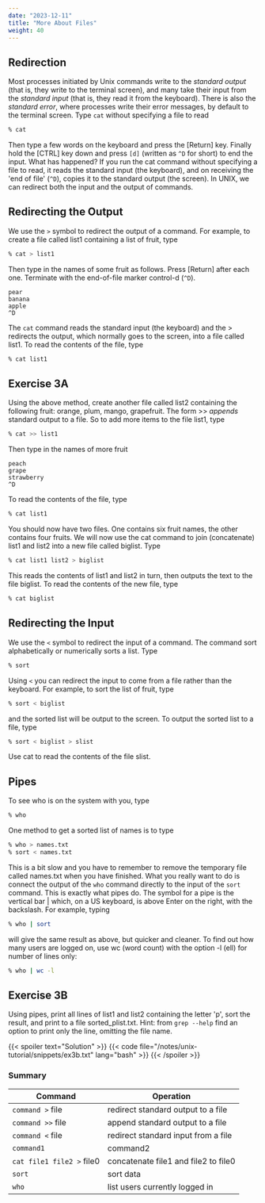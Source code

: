 ```yaml
---
date: "2023-12-11"
title: "More About Files"
weight: 40
---
```



##  Redirection

Most processes initiated by Unix commands write to the _standard output_ (that is, they write to the terminal screen), and many take their input from the _standard input_ (that is, they read it from the keyboard). There is also the _standard error_, where processes write their error messages, by default to the terminal screen. Type `cat` without specifying a file to read
```bash
% cat
```
Then type a few words on the keyboard and press the [Return] key. Finally hold the [CTRL] key down and press `[d]` (written as `^D` for short) to end the input. What has happened? If you run the cat command without specifying a file to read, it reads the standard input (the keyboard), and on receiving the 'end of file' (`^D`), copies it to the standard output (the screen). In UNIX, we can redirect both the input and the output of commands.

## Redirecting the Output

We use the `>` symbol to redirect the output of a command. For example, to create a file called list1 containing a list of fruit, type
```bash
% cat > list1
```
Then type in the names of some fruit as follows. Press [Return] after each one. Terminate with the end-of-file marker control-d (`^D`).
```no-highlight
pear 
banana 
apple 
^D
```
The `cat` command reads the standard input (the keyboard) and the > redirects the output, which normally goes to the screen, into a file called list1. To read the contents of the file, type
```bash
% cat list1
```

## Exercise 3A
Using the above method, create another file called list2 containing the following fruit: orange, plum, mango, grapefruit. The form >> _appends_ standard output to a file. So to add more items to the file list1, type
```bash
% cat >> list1
```
Then type in the names of more fruit
```no-highlight
peach 
grape 
strawberry
^D
```
To read the contents of the file, type
```bash
% cat list1
```

You should now have two files. One contains six fruit names, the other contains four fruits. We will now use the cat command to join (concatenate) list1 and list2 into a new file called biglist. Type

```bash
% cat list1 list2 > biglist
```
This reads the contents of list1 and list2 in turn, then outputs the text to the file biglist. To read the contents of the new file, type
```bash
% cat biglist
```

## Redirecting the Input

We use the `<` symbol to redirect the input of a command. The command sort alphabetically or numerically sorts a list. Type
```bash
% sort
```
Using `<` you can redirect the input to come from a file rather than the keyboard. For example, to sort the list of fruit, type
```bash
% sort < biglist
```
and the sorted list will be output to the screen. To output the sorted list to a file, type
```bash
% sort < biglist > slist
```
Use cat to read the contents of the file slist.

## Pipes
To see who is on the system with you, type
```bash
% who
```
One method to get a sorted list of names is to type
```bash
% who > names.txt
% sort < names.txt
```
This is a bit slow and you have to remember to remove the temporary file called names.txt when you have finished. What you really want to do is connect the output of the `who` command directly to the input of the `sort` command. This is exactly what pipes do. The symbol for a pipe is the vertical bar | which, on a US keyboard, is above Enter on the right, with the backslash. For example, typing
```bash
% who | sort
```
will give the same result as above, but quicker and cleaner. To find out how many users are logged on, use wc (word count) with the option -l (ell) for number of lines only:
```bash
% who | wc -l
```

## Exercise 3B
Using pipes, print all lines of list1 and list2 containing the letter 'p', sort the result, and print to a file sorted_plist.txt.  Hint: from `grep --help` find an option to print only the line, omitting the file name.

{{< spoiler text="Solution" >}}
{{< code file="/notes/unix-tutorial/snippets/ex3b.txt" lang="bash" >}}
{{< /spoiler >}}

### Summary
| Command | Operation |
|---|---|
| `command >` file | redirect standard output to a file |
| `command >>` file | append standard output to a file |
| `command <` file | redirect standard input from a file |
| <code>command1 | command2</code> | pipe the output of command1 to the input of command2 |
| `cat file1 file2 >` file0 | concatenate file1 and file2 to file0 |
| `sort` | sort data |
| `who` | list users currently logged in |


